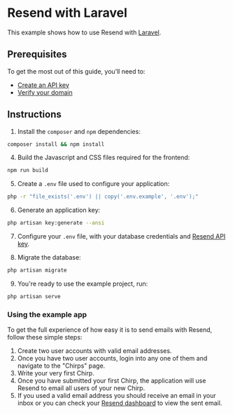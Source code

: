 # Resend with Laravel

This example shows how to use Resend with [Laravel](https://laravel.com).

## Prerequisites

To get the most out of this guide, you’ll need to:

* [Create an API key](https://resend.com/api-keys)
* [Verify your domain](https://resend.com/domains)

## Instructions

1. Install the `composer` and `npm` dependencies:

```bash
composer install && npm install
```

4. Build the Javascript and CSS files required for the frontend:

```bash
npm run build
```

5. Create a `.env` file used to configure your application:

```bash
php -r "file_exists('.env') || copy('.env.example', '.env');"
```

6. Generate an application key:

```bash
php artisan key:generate --ansi
```

7. Configure your `.env` file, with your database credentials and [Resend API key](https://resend.com/api-keys).

8. Migrate the database:

```bash
php artisan migrate
```

9. You're ready to use the example project, run:

```bash
php artisan serve
```

### Using the example app

To get the full experience of how easy it is to send emails with Resend, follow these simple steps:

1. Create two user accounts with valid email addresses.
2. Once you have two user accounts, login into any one of them and navigate to the "Chirps" page.
3. Write your very first Chirp.
4. Once you have submitted your first Chirp, the application will use Resend to email all users of your new Chirp.
5. If you used a valid email address you should receive an email in your inbox or you can check your [Resend dashboard](https://resend.com/emails) to view the sent email.
